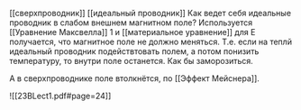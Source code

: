 [[сверхпроводник]] [[идеальный проводник]]
Как ведет себя идеальные проводник в слабом внешнем магнитном поле?
Используется [[Уравнение Максвелла]] 1 и [[материальное уравнение]]  для E
получается, что магнитное поле не должно меняться. 
Т.е. если на теплй идеальный проводник подействтовать полем, а потом понизить температуру, то внутри поле останется. Как бы заморозиться. 

А в сверхпроводнике поле втолкнётся, по [[Эффект Мейснера]].

![[23BLect1.pdf#page=24]]
